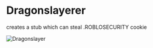 # Dragonslayerer
creates a stub which can steal .ROBLOSECURITY cookie

![Dragonslayer](https://github.com/user-attachments/assets/4a4e2ab9-f2e5-4b3c-804f-49682111a88d)

